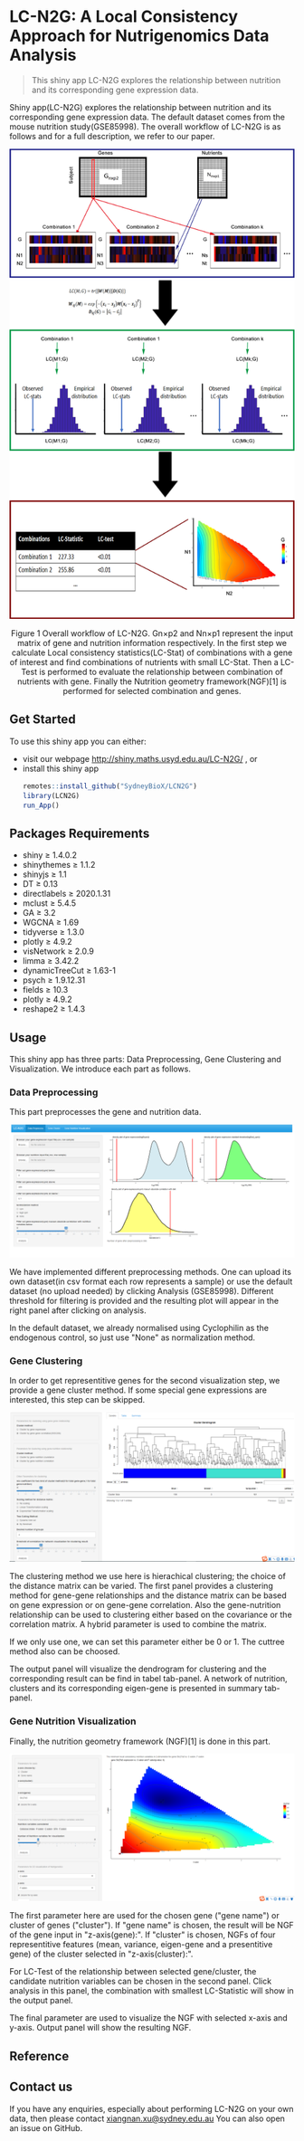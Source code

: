 # LC-N2G: A Local Consistency Approach for Nutrigenomics Data Analysis
> This shiny app LC-N2G explores the relationship between nutrition and its corresponding gene expression data.

Shiny app(LC-N2G) explores the relationship between nutrition and its corresponding gene expression data. The default dataset comes from the mouse nutrition study(GSE85998). The overall workflow of LC-N2G is as follows and for a full description, we refer to our paper.
	
![LC-Vis](/img/fig1.png)
	
<div align=center>
Figure 1 Overall workflow of LC-N2G. Gn×p2 and Nn×p1 represent the input matrix of gene and nutrition information respectively. In the first step we calculate Local consistency statistics(LC-Stat) of combinations with a gene of interest and find combinations of nutrients with small LC-Stat. Then a LC-Test is performed to evaluate the relationship between combination of nutrients with gene. Finally the Nutrition geometry framework(NGF)[1] is performed for selected combination and genes.
</div>

## Get Started
To use this shiny app you can either:
 - visit our webpage http://shiny.maths.usyd.edu.au/LC-N2G/ , or
 - install this shiny app
	``` r
	remotes::install_github("SydneyBioX/LCN2G")
	library(LCN2G)
	run_App()
	```
## Packages Requirements

- shiny ≥ 1.4.0.2
- shinythemes ≥ 1.1.2
- shinyjs ≥ 1.1
- DT ≥ 0.13
- directlabels ≥ 2020.1.31
- mclust ≥ 5.4.5
- GA ≥ 3.2
- WGCNA ≥ 1.69
- tidyverse ≥ 1.3.0
- plotly ≥ 4.9.2
- visNetwork ≥ 2.0.9
- limma ≥ 3.42.2
- dynamicTreeCut ≥ 1.63-1
- psych ≥ 1.9.12.31
- fields ≥ 10.3
- plotly ≥ 4.9.2
- reshape2 ≥ 1.4.3

 
## Usage	

This shiny app has three parts: Data Preprocessing, Gene Clustering and Visualization. We introduce each part as follows.

### Data Preprocessing

This part preprocesses the gene and nutrition data. 
 
![Preprocessing](/img/fig2.png)
	
We have implemented different preprocessing methods. One can upload its own dataset(in csv format each row represents a sample) or use the default dataset (no upload needed) by clicking Analysis (GSE85998). Different threshold for filtering is provided and the resulting plot will appear in the right panel after clicking on analysis.

In the default dataset, we already normalised using Cyclophilin as the endogenous control, so just use "None" as normalization method.

### Gene Clustering

In order to get representitive genes for the second visualization step, we provide a gene cluster method. If some special gene expressions are interested, this step can be skipped.

![Clustering](/img/fig3.png)	
	
The clustering method we use here is hierachical clustering; the choice of the distance matrix can be varied. The first panel provides a clustering method for gene-gene relationships and the distance matrix can be based on gene expression or on gene-gene correlation. Also the gene-nutrition relationship can be used to clustering either based on the covariance or the correlation matrix. A hybrid parameter is used to combine the matrix.

If we only use one, we can set this parameter either be 0 or 1. The cuttree method also can be choosed.

The output panel will visualize the dendrogram for clustering and the corresponding result can be find in tabel tab-panel. A network of nutrition, clusters and its corresponding eigen-gene is presented in summary tab-panel.
	
### Gene Nutrition Visualization

Finally, the nutrition geometry framework (NGF)[1] is done in this part.
	
![NGF](/img/fig4.png)
	
The first parameter here are used for the chosen gene ("gene name") or cluster of genes ("cluster"). If "gene name" is chosen, the result will be NGF of the gene input in "z-axis(gene):". If "cluster" is chosen, NGFs of four representitive features (mean, variance, eigen-gene and a presentitive gene) of the cluster selected in "z-axis(cluster):".

For LC-Test of the relationship between selected gene/cluster, the candidate nutrition variables can be chosen in the second panel. Click analysis in this panel, the combination with smallest LC-Statistic will show in the output panel.

The final parameter are used to visualize the NGF with selected x-axis and y-axis. Output panel will show the resulting NGF.

## Reference


## Contact us
If you have any enquiries, especially about performing LC-N2G on your own data, then please contact xiangnan.xu@sydney.edu.au You can also open an issue on GitHub.
